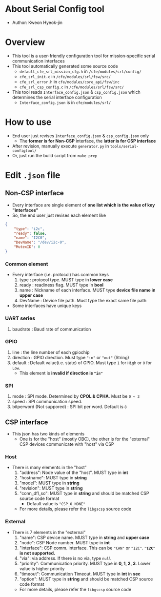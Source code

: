 # About **Serial Config tool**
- Author: Kweon Hyeok-jin

# Overview
- This tool is a user-friendly configuration tool for mission-specific serial communication interfaces
- This tool automatically generated some source code
    - `default_cfe_srl_mission_cfg.h` in `/cfe/modules/srl/config/`
    - `cfe_srl_init.c` in `/cfe/modules/srl/fsw/src/`
    - `cfe_srl_error.h` in `cfe/modules/core_api/fsw/inc`
    - `cfe_srl_csp_config.c` in `/cfe/modules/srl/fsw/src/`
- This tool reads `Interface_config.json` & `csp_config.json` which determines the serial interface configuration
    - `Interface_config.json` is in `cfe/modules/srl/`
    
# How to use
- End user just revises `Interface_config.json` & `csp_config.json` only
    - The **former is for Non-CSP** interface, the **latter is for CSP interface**
- After revision, manually execute `generator.py` in `tools/serial-configtool/`
- Or, just run the build script from `make prep`

# Edit `.json` file
## Non-CSP interface
- Every interface are single element of **one list which is the value of key "interfaces"**
- So, the end user just revises each element like
```json
{
    "type": "i2c",
    "ready": false,
    "name": "I2C0",
    "DevName": "/dev/i2c-0",
    "MutexID": 0
}
```
### Common element
- Every interface (i.e. protocol) has common keys
    1. type : protocol type. MUST type in **lower case**
    2. ready : readiness flag. MUST type in **bool**
    3. name : Nickname of each interface. MUST type **device file name in upper case**
    4. DevName : Device file path. Must type the exact same file path
- Some interfaces have unique keys
### UART series
1. baudrate : Baud rate of communication
### GPIO
1. line : the line number of each gpiochip
2. direction : GPIO direction. Must type `"in"` or `"out"` (String)
3. default : Default value(i.e. state) of GPIO. Must type `1` for `High` or `0` for `Low`.
    - This element is **invalid if direction is `"in"`**
### SPI
1. mode : SPI mode. Determined by **CPOL & CPHA**. Must be `0 ~ 3`
2. speed : SPI communication speed.
3. bitperword (Not suppored) : SPI bit per word. Default is `8`

## CSP interface
- This json has two kinds of elements
    - One is for the "host" (mostly OBC), the other is for the "external" CSP devices communicate with "host" via CSP
### Host
- There is many elements in the "host"
    1. "address": Node value of the "host". MUST type in **int**
    2. "hostname": MUST type in **string**
    2. "model": MUST type in **string**
    2. "revision": MUST type in **string**
    2. "conn_dfl_so": MUST type in **string** and should be matched CSP source code format
        - Default value is `"CSP_O_NONE"`
    - For more details, please refer the `libgscsp` source code
### External
- There is 7 elements in the "external"
    1. "name": CSP device name. MUST type in **string** and **upper case**
    2. "node": CSP Node number. MUST type in **int**
    3. "interface": CSP comm. interface. This can be `"CAN"` or `"I2C"`. **`"I2C"` is not supported.**
    4. "via": via address. If there is no via, type `null`
    5. "priority": Communication priority. MUST type in **0, 1, 2, 3**. Lower value is higher priority
    6. "timeout": Communication Timeout. MUST type in **int** in **sec**
    7. "option": MUST type in **string** and should be matched CSP source code format
    - For more details, please refer the `libgscsp` source code